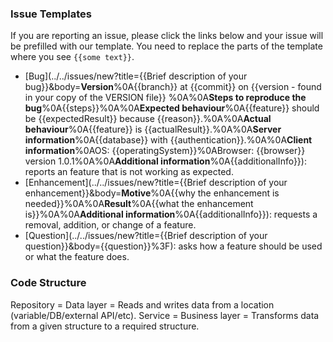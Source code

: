### Issue Templates
If you are reporting an issue, please click the links below and your issue will be prefilled with our template. You need to replace the parts of the template where you see `{{some text}}`.

- [Bug](../../issues/new?title={{Brief description of your bug}}&body=**Version**%0A{{branch}} at {{commit}} on {{version - found in your copy of the VERSION file}} %0A%0A**Steps to reproduce the bug**%0A{{steps}}%0A%0A**Expected behaviour**%0A{{feature}} should be {{expectedResult}} because {{reason}}.%0A%0A**Actual behaviour**%0A{{feature}} is {{actualResult}}.%0A%0A**Server information**%0A{{database}} with {{authentication}}.%0A%0A**Client information**%0AOS: {{operatingSystem}}%0ABrowser: {{browser}} version 1.0.1%0A%0A**Additional information**%0A{{additionalInfo}}): reports an feature that is not working as expected.
- [Enhancement](../../issues/new?title={{Brief description of your enhancement}}&body=**Motive**%0A{{why the enhancement is needed}}%0A%0A**Result**%0A{{what the enhancement is}}%0A%0A**Additional information**%0A{{additionalInfo}}): requests a removal, addition, or change of a feature.
- [Question](../../issues/new?title={{Brief description of your question}}&body={{question}}%3F): asks how a feature should be used or what the feature does.

### Code Structure
Repository = Data layer = Reads and writes data from a location (variable/DB/external API/etc).
Service = Business layer = Transforms data from a given structure to a required structure.
